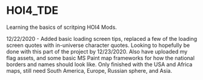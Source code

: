 # HOI4_TDE

Learning the basics of scritping HOI4 Mods.

12/22/2020 - Added basic loading screen tips, replaced a few of the loading screen quotes with in-universe character quotes. Looking to hopefully be done with this part of the project by 12/23/2020. Also have uploaded my flag assets, and some basic MS Paint map frameworks for how the national borders and names should look like. Only finished with the USA and Africa maps, still need South America, Europe, Russian sphere, and Asia. 
